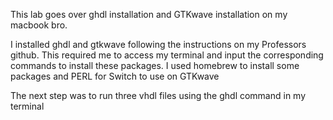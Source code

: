 This lab goes over ghdl installation and GTKwave installation on my macbook bro. 

I installed ghdl and gtkwave following the instructions on my Professors github. 
  This required me to access my terminal and input the corresponding commands to install these packages. I used homebrew to install some packages and PERL   for Switch to use on GTKwave
  
The next step was to run three vhdl files using the ghdl command in my terminal

